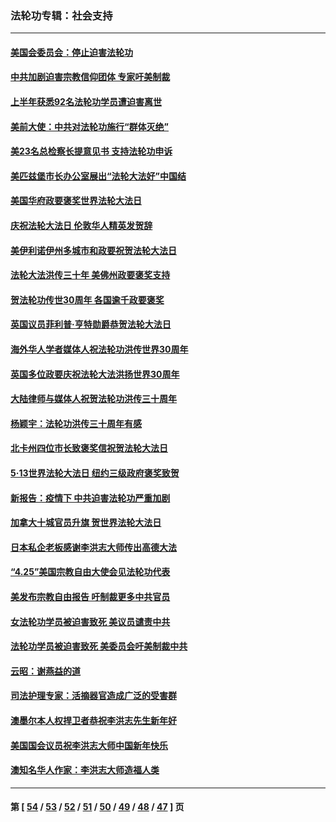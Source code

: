 ### 法轮功专辑：社会支持
---
#### [美国会委员会：停止迫害法轮功](../../pages/nf4386/n13788164.md?07270430) 
#### [中共加剧迫害宗教信仰团体 专家吁美制裁](../../pages/nf4386/n13780252.md?07270430) 
#### [上半年获悉92名法轮功学员遭迫害离世](../../pages/nf4386/n13772701.md?07270430) 
#### [美前大使：中共对法轮功施行“群体灭绝”](../../pages/nf4386/n13771705.md?07270430) 
#### [美23名总检察长提意见书 支持法轮功申诉](../../pages/nf4386/n13766596.md?07270430) 
#### [美匹兹堡市长办公室展出“法轮大法好”中国结](../../pages/nf4386/n13749721.md?07270430) 
#### [美国华府政要褒奖世界法轮大法日](../../pages/nf4386/n13743770.md?07270430) 
#### [庆祝法轮大法日 伦敦华人精英发贺辞](../../pages/nf4386/n13741593.md?07270430) 
#### [美伊利诺伊州多城市和政要祝贺法轮大法日](../../pages/nf4386/n13737149.md?07270430) 
#### [法轮大法洪传三十年 美佛州政要褒奖支持](../../pages/nf4386/n13737103.md?07270430) 
#### [贺法轮功传世30周年 各国逾千政要褒奖](../../pages/nf4386/n13735828.md?07270430) 
#### [英国议员菲利普‧亨特勋爵恭贺法轮大法日](../../pages/nf4386/n13736187.md?07270430) 
#### [海外华人学者媒体人祝法轮功洪传世界30周年](../../pages/nf4386/n13735835.md?07270430) 
#### [英国多位政要庆祝法轮大法洪扬世界30周年](../../pages/nf4386/n13734739.md?07270430) 
#### [大陆律师与媒体人祝贺法轮功洪传三十周年](../../pages/nf4386/n13735062.md?07270430) 
#### [杨颖宇：法轮功洪传三十周年有感](../../pages/nf4386/n13734884.md?07270430) 
#### [北卡州四位市长致褒奖信祝贺法轮大法日](../../pages/nf4386/n13733292.md?07270430) 
#### [5·13世界法轮大法日 纽约三级政府褒奖致贺](../../pages/nf4386/n13732651.md?07270430) 
#### [新报告：疫情下 中共迫害法轮功严重加剧](../../pages/nf4386/n13732612.md?07270430) 
#### [加拿大十城官员升旗 贺世界法轮大法日](../../pages/nf4386/n13729166.md?07270430) 
#### [日本私企老板感谢李洪志大师传出高德大法](../../pages/nf4386/n13726335.md?07270430) 
#### [“4.25”美国宗教自由大使会见法轮功代表](../../pages/nf4386/n13724124.md?07270430) 
#### [美发布宗教自由报告 吁制裁更多中共官员](../../pages/nf4386/n13720670.md?07270430) 
#### [女法轮功学员被迫害致死 美议员谴责中共](../../pages/nf4386/n13682069.md?07270430) 
#### [法轮功学员被迫害致死 美委员会吁美制裁中共](../../pages/nf4386/n13631310.md?07270430) 
#### [云昭：谢燕益的道](../../pages/nf4386/n13607391.md?07270430) 
#### [司法护理专家：活摘器官造成广泛的受害群](../../pages/nf4386/n13570425.md?07270430) 
#### [澳墨尔本人权捍卫者恭祝李洪志先生新年好](../../pages/nf4386/n13556164.md?07270430) 
#### [美国国会议员祝李洪志大师中国新年快乐](../../pages/nf4386/n13554208.md?07270430) 
#### [澳知名华人作家：李洪志大师造福人类](../../pages/nf4386/n13552049.md?07270430) 

---
#### 第 [ [54](./54.md?07270430) / [53](./53.md?07270430) / [52](./52.md?07270430) / [51](./51.md?07270430) / [50](./50.md?07270430) / [49](./49.md?07270430) / [48](./48.md?07270430) / [47](./47.md?07270430) ] 页
